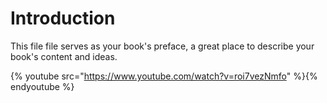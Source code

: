 # Introduction

This file file serves as your book's preface, a great place to describe your book's content and ideas.

{% youtube src="https://www.youtube.com/watch?v=roi7vezNmfo" %}{% endyoutube %}
